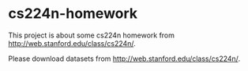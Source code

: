 # cs224n-homework
This project is about some cs224n homework from http://web.stanford.edu/class/cs224n/.  

Please download datasets from http://web.stanford.edu/class/cs224n/.
